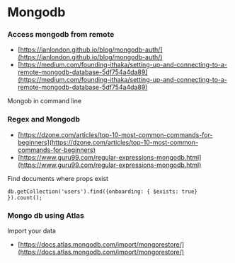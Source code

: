 # Mongodb

### Access mongodb from remote

* [https://ianlondon.github.io/blog/mongodb-auth/](https://ianlondon.github.io/blog/mongodb-auth/) 
* [https://medium.com/founding-ithaka/setting-up-and-connecting-to-a-remote-mongodb-database-5df754a4da89](https://medium.com/founding-ithaka/setting-up-and-connecting-to-a-remote-mongodb-database-5df754a4da89)

Mongob in command line 

### Regex and Mongodb 

* [https://dzone.com/articles/top-10-most-common-commands-for-beginners](https://dzone.com/articles/top-10-most-common-commands-for-beginners)
* [https://www.guru99.com/regular-expressions-mongodb.html](https://www.guru99.com/regular-expressions-mongodb.html)

Find documents where props exist

```text
db.getCollection('users').find({onboarding: { $exists: true} }).count();
```

### Mongo db using Atlas

Import your data

* [https://docs.atlas.mongodb.com/import/mongorestore/](https://docs.atlas.mongodb.com/import/mongorestore/)



